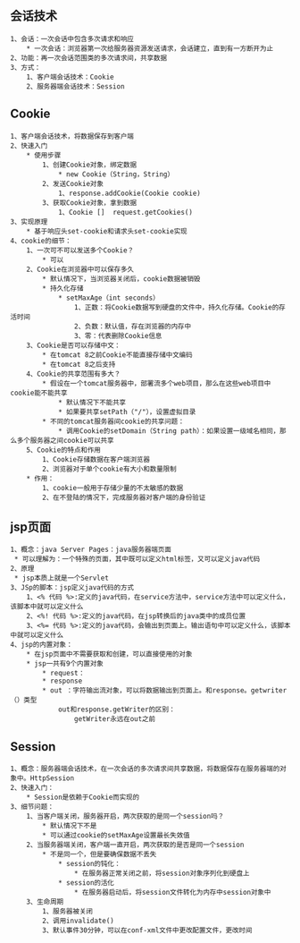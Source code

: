 ## 会话技术
    1、会话：一次会话中包含多次请求和响应
        * 一次会话：浏览器第一次给服务器资源发送请求，会话建立，直到有一方断开为止
    2、功能：再一次会话范围类的多次请求间，共享数据
    3、方式：
        1、客户端会话技术：Cookie
        2、服务器端会话技术：Session
        
## Cookie
    1、客户端会话技术，将数据保存到客户端
    2、快速入门
        * 使用步骤
            1、创建Cookie对象，绑定数据
                * new Cookie（String，String）
            2、发送Cookie对象
                1、response.addCookie(Cookie cookie)
            3、获取Cookie对象，拿到数据
                1、Cookie []  request.getCookies()
    3、实现原理
        * 基于响应头set-cookie和请求头set-cookie实现
    4、cookie的细节：
        1、一次可不可以发送多个Cookie？
            * 可以
        2、Cookie在浏览器中可以保存多久
            * 默认情况下，当浏览器关闭后，cookie数据被销毁
            * 持久化存储
                * setMaxAge（int seconds）
                    1、正数：将Cookie数据写到硬盘的文件中，持久化存储。Cookie的存活时间
                    2、负数：默认值，存在浏览器的内存中
                    3、零：代表删除Cookie信息
        3、Cookie是否可以存储中文：
            * 在tomcat 8之前Cookie不能直接存储中文编码
            * 在tomcat 8之后支持
        4、Cookie的共享范围有多大？
            * 假设在一个tomcat服务器中，部署流多个web项目，那么在这些web项目中cookie能不能共享
                * 默认情况下不能共享
                * 如果要共享setPath（"/"），设置虚拟目录
            * 不同的tomcat服务器间cookie的共享问题：
                * 调用Cookie的setDomain（String path）：如果设置一级域名相同，那么多个服务器之间cookie可以共享
        5、Cookie的特点和作用
            1、Cookie存储数据在客户端浏览器
            2、浏览器对于单个cookie有大小和数量限制
        * 作用：
            1、cookie一般用于存储少量的不太敏感的数据
            2、在不登陆的情况下，完成服务器对客户端的身份验证
## jsp页面
    1、概念：java Server Pages：java服务器端页面
     * 可以理解为：一个特殊的页面，其中既可以定义html标签，又可以定义java代码
    2、原理
     * jsp本质上就是一个Servlet
    3、JSp的脚本：jsp定义java代码的方式
        1、<% 代码 %>:定义的java代码，在service方法中，service方法中可以定义什么，该脚本中就可以定义什么
        2、<%! 代码 %>:定义的java代码，在jsp转换后的java类中的成员位置
        3、<%= 代码 %>:定义的java代码，会输出到页面上。输出语句中可以定义什么，该脚本中就可以定义什么
    4、jsp的内置对象：
        * 在jsp页面中不需要获取和创建，可以直接使用的对象
        * jsp一共有9个内置对象
            * request：
            * response
            * out ：字符输出流对象，可以将数据输出到页面上。和response。getwriter（）类型
                out和response.getWriter的区别：
                    getWriter永远在out之前
 
 
 ## Session
    1、概念：服务器端会话技术，在一次会话的多次请求间共享数据，将数据保存在服务器端的对象中。HttpSession
    2、快速入门：
        * Session是依赖于Cookie而实现的
    3、细节问题：
        1、当客户端关闭，服务器开启，两次获取的是同一个session吗？
            * 默认情况下不是
            * 可以通过cookie的setMaxAge设置最长失效值
        2、当服务器端关闭，客户端一直开启，两次获取的是否是同一个session
            * 不是同一个，但是要确保数据不丢失
                * session的钝化：
                    * 在服务器正常关闭之前，将session对象序列化到硬盘上
                * session的活化
                    * 在服务器启动后，将session文件转化为内存中session对象中
        3、生命周期
            1、服务器被关闭
            2、调用invalidate()
            3、默认事件30分钟，可以在conf-xml文件中更改配置文件，更改时间
         
        